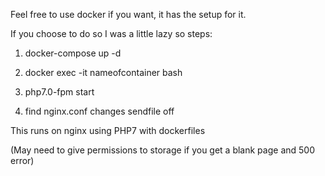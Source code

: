 Feel free to use docker if you want, it has the setup for it.

If you choose to do so I was a little lazy so steps:

1) docker-compose up -d

2) docker exec -it nameofcontainer bash

3) php7.0-fpm start

4) find nginx.conf changes sendfile off

This runs on nginx using PHP7 with dockerfiles

(May need to give permissions to storage if you get a blank page and 500 error)